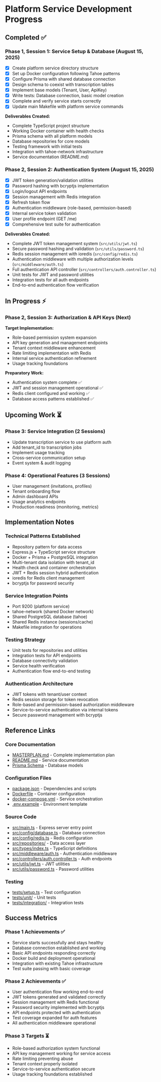 # Platform Service Development Progress

## Completed ✅

### Phase 1, Session 1: Service Setup & Database (August 15, 2025)
- [x] Create platform service directory structure
- [x] Set up Docker configuration following Tahoe patterns
- [x] Configure Prisma with shared database connection
- [x] Design schema to coexist with transcription tables
- [x] Implement base models (Tenant, User, ApiKey)
- [x] Write tests: Database connection, basic model creation
- [x] Complete and verify service starts correctly
- [x] Update main Makefile with platform service commands

**Deliverables Created:**
- Complete TypeScript project structure
- Working Docker container with health checks
- Prisma schema with all platform models
- Database repositories for core models
- Testing framework with initial tests
- Integration with tahoe-network infrastructure
- Service documentation (README.md)

### Phase 2, Session 2: Authentication System (August 15, 2025)
- [x] JWT token generation/validation utilities
- [x] Password hashing with bcryptjs implementation
- [x] Login/logout API endpoints
- [x] Session management with Redis integration
- [x] Refresh token flow
- [x] Authentication middleware (role-based, permission-based)
- [x] Internal service token validation
- [x] User profile endpoint (GET /me)
- [x] Comprehensive test suite for authentication

**Deliverables Created:**
- Complete JWT token management system (`src/utils/jwt.ts`)
- Secure password hashing and validation (`src/utils/password.ts`)
- Redis session management with ioredis (`src/config/redis.ts`)
- Authentication middleware with multiple authorization levels (`src/middleware/auth.ts`)
- Full authentication API controller (`src/controllers/auth.controller.ts`)
- Unit tests for JWT and password utilities
- Integration tests for all auth endpoints
- End-to-end authentication flow verification

## In Progress ⚡

### Phase 2, Session 3: Authorization & API Keys (Next)
**Target Implementation:**
- Role-based permission system expansion
- API key generation and management endpoints
- Tenant context middleware enhancement
- Rate limiting implementation with Redis
- Internal service authentication refinement
- Usage tracking foundations

**Preparatory Work:**
- Authentication system complete ✅
- JWT and session management operational ✅
- Redis client configured and working ✅
- Database access patterns established ✅

## Upcoming Work ⏳

### Phase 3: Service Integration (2 Sessions)
- Update transcription service to use platform auth
- Add tenant_id to transcription jobs
- Implement usage tracking
- Cross-service communication setup
- Event system & audit logging

### Phase 4: Operational Features (3 Sessions)
- User management (invitations, profiles)
- Tenant onboarding flow
- Admin dashboard APIs
- Usage analytics endpoints
- Production readiness (monitoring, metrics)

## Implementation Notes

### Technical Patterns Established
- Repository pattern for data access
- Express.js + TypeScript service structure
- Docker + Prisma + PostgreSQL integration
- Multi-tenant data isolation with tenant_id
- Health check and container orchestration
- JWT + Redis session hybrid authentication
- ioredis for Redis client management
- bcryptjs for password security

### Service Integration Points
- Port 9200 (platform service)
- tahoe-network (shared Docker network)
- Shared PostgreSQL database (tahoe)
- Shared Redis instance (sessions/cache)
- Makefile integration for operations

### Testing Strategy
- Unit tests for repositories and utilities
- Integration tests for API endpoints
- Database connectivity validation
- Service health verification
- Authentication flow end-to-end testing

### Authentication Architecture
- JWT tokens with tenant/user context
- Redis session storage for token revocation
- Role-based and permission-based authorization middleware
- Service-to-service authentication via internal tokens
- Secure password management with bcryptjs

## Reference Links

### Core Documentation
- [MASTERPLAN.md](../MASTERPLAN.md) - Complete implementation plan
- [README.md](../README.md) - Service documentation
- [Prisma Schema](../prisma/schema.prisma) - Database models

### Configuration Files
- [package.json](../package.json) - Dependencies and scripts
- [Dockerfile](../Dockerfile) - Container configuration
- [docker-compose.yml](../docker-compose.yml) - Service orchestration
- [.env.example](../.env.example) - Environment template

### Source Code
- [src/main.ts](../src/main.ts) - Express server entry point
- [src/config/database.ts](../src/config/database.ts) - Database connection
- [src/config/redis.ts](../src/config/redis.ts) - Redis configuration
- [src/repositories/](../src/repositories/) - Data access layer
- [src/types/index.ts](../src/types/index.ts) - TypeScript definitions
- [src/middleware/auth.ts](../src/middleware/auth.ts) - Authentication middleware
- [src/controllers/auth.controller.ts](../src/controllers/auth.controller.ts) - Auth endpoints
- [src/utils/jwt.ts](../src/utils/jwt.ts) - JWT utilities
- [src/utils/password.ts](../src/utils/password.ts) - Password utilities

### Testing
- [tests/setup.ts](../tests/setup.ts) - Test configuration
- [tests/unit/](../tests/unit/) - Unit tests
- [tests/integration/](../tests/integration/) - Integration tests

## Success Metrics

### Phase 1 Achievements ✅
- Service starts successfully and stays healthy
- Database connection established and working
- Basic API endpoints responding correctly
- Docker build and deployment operational
- Integration with existing Tahoe infrastructure
- Test suite passing with basic coverage

### Phase 2 Achievements ✅
- User authentication flow working end-to-end
- JWT tokens generated and validated correctly
- Session management with Redis functional
- Password security implemented with bcryptjs
- API endpoints protected with authentication
- Test coverage expanded for auth features
- All authentication middleware operational

### Phase 3 Targets ⏳
- Role-based authorization system functional
- API key management working for service access
- Rate limiting preventing abuse
- Tenant context properly isolated
- Service-to-service authentication secure
- Usage tracking foundations established